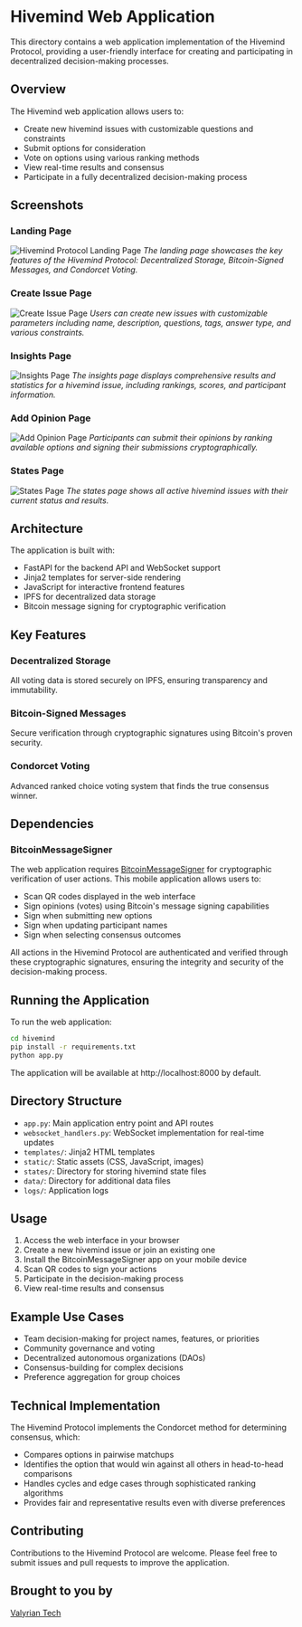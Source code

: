 # Hivemind Web Application

This directory contains a web application implementation of the Hivemind Protocol, providing a user-friendly interface for creating and participating in decentralized decision-making processes.

## Overview

The Hivemind web application allows users to:
- Create new hivemind issues with customizable questions and constraints
- Submit options for consideration
- Vote on options using various ranking methods
- View real-time results and consensus
- Participate in a fully decentralized decision-making process

## Screenshots

### Landing Page
![Hivemind Protocol Landing Page](static/LandingPage.png)
*The landing page showcases the key features of the Hivemind Protocol: Decentralized Storage, Bitcoin-Signed Messages, and Condorcet Voting.*

### Create Issue Page
![Create Issue Page](static/CreateIssuePage.png)
*Users can create new issues with customizable parameters including name, description, questions, tags, answer type, and various constraints.*

### Insights Page
![Insights Page](static/InsightsPage.png)
*The insights page displays comprehensive results and statistics for a hivemind issue, including rankings, scores, and participant information.*

### Add Opinion Page
![Add Opinion Page](static/AddOpinionPage.png)
*Participants can submit their opinions by ranking available options and signing their submissions cryptographically.*

### States Page
![States Page](static/StatesPage.png)
*The states page shows all active hivemind issues with their current status and results.*

## Architecture

The application is built with:
- FastAPI for the backend API and WebSocket support
- Jinja2 templates for server-side rendering
- JavaScript for interactive frontend features
- IPFS for decentralized data storage
- Bitcoin message signing for cryptographic verification

## Key Features

### Decentralized Storage
All voting data is stored securely on IPFS, ensuring transparency and immutability.

### Bitcoin-Signed Messages
Secure verification through cryptographic signatures using Bitcoin's proven security.

### Condorcet Voting
Advanced ranked choice voting system that finds the true consensus winner.

## Dependencies

### BitcoinMessageSigner

The web application requires [BitcoinMessageSigner](https://github.com/ValyrianTech/BitcoinMessageSigner) for cryptographic verification of user actions. This mobile application allows users to:

- Scan QR codes displayed in the web interface
- Sign opinions (votes) using Bitcoin's message signing capabilities
- Sign when submitting new options
- Sign when updating participant names
- Sign when selecting consensus outcomes

All actions in the Hivemind Protocol are authenticated and verified through these cryptographic signatures, ensuring the integrity and security of the decision-making process.

## Running the Application

To run the web application:

```bash
cd hivemind
pip install -r requirements.txt
python app.py
```

The application will be available at http://localhost:8000 by default.

## Directory Structure

- `app.py`: Main application entry point and API routes
- `websocket_handlers.py`: WebSocket implementation for real-time updates
- `templates/`: Jinja2 HTML templates
- `static/`: Static assets (CSS, JavaScript, images)
- `states/`: Directory for storing hivemind state files
- `data/`: Directory for additional data files
- `logs/`: Application logs

## Usage

1. Access the web interface in your browser
2. Create a new hivemind issue or join an existing one
3. Install the BitcoinMessageSigner app on your mobile device
4. Scan QR codes to sign your actions
5. Participate in the decision-making process
6. View real-time results and consensus

## Example Use Cases

- Team decision-making for project names, features, or priorities
- Community governance and voting
- Decentralized autonomous organizations (DAOs)
- Consensus-building for complex decisions
- Preference aggregation for group choices

## Technical Implementation

The Hivemind Protocol implements the Condorcet method for determining consensus, which:
- Compares options in pairwise matchups
- Identifies the option that would win against all others in head-to-head comparisons
- Handles cycles and edge cases through sophisticated ranking algorithms
- Provides fair and representative results even with diverse preferences

## Contributing

Contributions to the Hivemind Protocol are welcome. Please feel free to submit issues and pull requests to improve the application.

## Brought to you by
[Valyrian Tech](https://linktr.ee/ValyrianTech)
